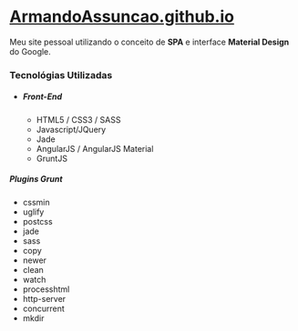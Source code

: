 # [ArmandoAssuncao.github.io](http://armandoassuncao.github.io)

Meu site pessoal utilizando o conceito de **SPA** e interface **Material Design** do Google.

### Tecnológias Utilizadas
- ##### Front-End
  - HTML5 / CSS3 / SASS
  - Javascript/JQuery
  - Jade
  - AngularJS / AngularJS Material
  - GruntJS

##### Plugins Grunt
- cssmin
- uglify
- postcss
- jade
- sass
- copy
- newer
- clean
- watch
- processhtml
- http-server
- concurrent
- mkdir